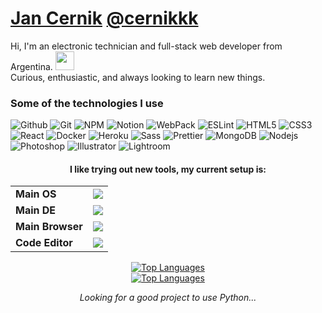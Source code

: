 # [Jan Cernik](https://jancernik.com) [@cernikkk](https://jancernik.com)

<p>Hi, I'm an electronic technician and full-stack web developer from Argentina. <a href="https://cultofthepartyparrot.com" ><img width="30" height="30" src="https://cultofthepartyparrot.com/flags/hd/argentinaparrot.gif" /><a/></br> Curious, enthusiastic, and always looking to learn new things. </p>

### Some of the technologies I use
  <p>
    <img alt="Github" src="https://img.shields.io/badge/-Github-181717?style=flat-square&logo=GitHub&logoColor=white"/>
    <img alt="Git" src="https://img.shields.io/badge/-Git-F44D27?style=flat-square&logo=Git&logoColor=white"/>
    <img alt="NPM" src="https://img.shields.io/badge/-NPM-CB3837?style=flat-square&logo=NPM&logoColor=white"/>
    <img alt="Notion" src="https://img.shields.io/badge/-Notion-000000?style=flat-square&logo=Notion&logoColor=white"/>
    <img alt="WebPack" src="https://img.shields.io/badge/-WebPack-1C78C0?style=flat-square&logo=WebPack&logoColor=white"/>
    <img alt="ESLint" src="https://img.shields.io/badge/-ESLint-4B32C3?style=flat-square&logo=ESLint&logoColor=white"/>
    <img alt="HTML5" src="https://img.shields.io/badge/-HTML5-E34F26?style=flat-square&logo=HTML5&logoColor=white"/>
    <img alt="CSS3" src="https://img.shields.io/badge/-CSS3-1572B6?style=flat-square&logo=CSS3&logoColor=white"/>
    <img alt="React" src="https://img.shields.io/badge/-React-45b8d8?style=flat-square&logo=react&logoColor=white" />
    <img alt="Docker" src="https://img.shields.io/badge/-Docker-46a2f1?style=flat-square&logo=docker&logoColor=white" />
    <img alt="Heroku" src="https://img.shields.io/badge/-Heroku-430098?style=flat-square&logo=heroku&logoColor=white" />
    <img alt="Sass" src="https://img.shields.io/badge/-Sass-CC6699?style=flat-square&logo=sass&logoColor=white" />
    <img alt="Prettier" src="https://img.shields.io/badge/-Prettier-F7B93E?style=flat-square&logo=prettier&logoColor=white" />
    <img alt="MongoDB" src="https://img.shields.io/badge/-MongoDB-13aa52?style=flat-square&logo=mongodb&logoColor=white" />
    <img alt="Nodejs" src="https://img.shields.io/badge/-Nodejs-43853d?style=flat-square&logo=Node.js&logoColor=white" />
    <img alt="Photoshop" src="https://img.shields.io/badge/Photoshop-%2331A8FF.svg?style=flat-square&logo=adobe%20photoshop&logoColor=white" />
    <img alt="Illustrator" src="https://img.shields.io/badge/Illustrator-%23FF9A00.svg?style=flat-square&logo=adobe%20illustrator&logoColor=white" />
    <img alt="Lightroom" src="https://img.shields.io/badge/Lightroom-31A8FF.svg?style=flat-square&logo=Adobe%20Lightroom&logoColor=white" />
  </p>

<h4 align="center"> I like trying out new tools, my current setup is: </h4>

<table align="center">
  <tr>  
    <td><b>Main OS<b/></td>
    <td><img src="https://img.shields.io/badge/Fedora-283F6E?style=for-the-badge&logo=fedora&logoColor=white"/></td>
  </tr>
  <tr>  
    <td><b>Main DE<b/></td>
    <td><img src="https://img.shields.io/badge/KDE%20Plasma-000.svg?style=for-the-badge&logo=KDE&logoColor=white"/></td>
  </tr>
  <tr>
    <td><b>Main Browser<b/></td>
    <td><img src="https://img.shields.io/badge/Vivaldi-E83737?style=for-the-badge&logo=Vivaldi&logoColor=white"/></td>
  </tr>
    <tr>
    <td><b>Code Editor<b/></td>
    <td><img src="https://img.shields.io/badge/VS%20Code-1C82C7.svg?style=for-the-badge&logo=visual-studio-code&logoColor=white"/></td>
  </tr>
</table>

<!-- Light Mode -->
<div align="center"> 
  <a href="https://github.com/anuraghazra/github-readme-stats#gh-light-mode-only">
    <img src="https://github-readme-stats.vercel.app/api/top-langs/?    username=cernikkk&layout=compact&bg_color=fff&&title_color=000&text_color=000&hide_border=0&langs_count=6#gh-light-mode-only" alt="Top Languages" />
  </a>
</div>

<!-- Dark Mode -->
<div align="center"> 
  <a href="https://github.com/anuraghazra/github-readme-stats#gh-dark-mode-only">
    <img src="https://github-readme-stats.vercel.app/api/top-langs/?username=cernikkk&layout=compact&bg_color=000&&title_color=fff&text_color=fff&hide_border=1&langs_count=6#gh-dark-mode-only" alt="Top Languages" />
  </a>
</div>

<p align="center">
  <i>Looking for a good project to use Python...</i>
</p>
